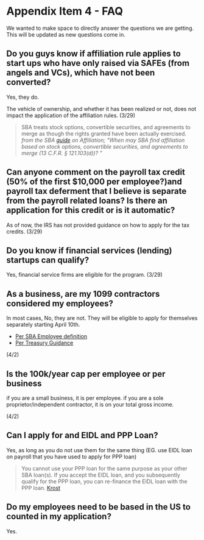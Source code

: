 # Appendix Item 4 - FAQ

We wanted to make space to directly answer the questions we are getting. This will be updated as new questions come in.

## Do you guys know if affiliation rule applies to start ups who have only raised via SAFEs (from angels and VCs), which have not been converted?

Yes, they do.

The vehicle of ownership, and whether it has been realized or not, does not impact the application of the affiliation rules. (3/29)

> SBA treats stock options, convertible securities, and agreements to merge as though the rights granted have been actually exercised.
_from the SBA [guide](https://www.sba.gov/sites/default/files/2018-09/2018-07-13%20AFFILIATION%20GUIDE_Updated%20%281%29.pdf) on Affiliation; "When may SBA find affiliation based on stock options, convertible securities, and agreements to merge (13 C.F.R. § 121.103(d))? "_

## Can anyone comment on the payroll tax credit (50% of the first $10,000 per employee?)and payroll tax deferment that I believe is separate from the payroll related loans? Is there an application for this credit or is it automatic?

As of now, the IRS has not provided guidance on how to apply for the tax credits. (3/29)

## Do you know if financial services (lending) startups can qualify?

Yes, financial service firms are eligible for the program. (3/29)


## As a business, are my 1099 contractors considered my employees?

In most cases, No, they are not. They will be eligible to apply for themselves separately starting April 10th. 
- [Per SBA Employee definition](https://www.sba.gov/sites/default/files/files/SizePolicyStatementNo1.pdf)
- [Per Treasury Guidance](https://home.treasury.gov/system/files/136/PPP--Fact-Sheet.pdf)

(4/2)

## Is the 100k/year cap per employee or per business

if you are a small business, it is per employee.
if you are a sole proprietor/independent contractor, it is on your total gross income. 

(4/2)

## Can I apply for and EIDL and PPP Loan?

Yes, as long as you do not use them for the same thing (EG. use EIDL loan on payroll that you have used to apply for PPP loan)
> You cannot use your PPP loan for the same purpose as your other SBA loan(s). If you accept the EIDL loan, and you subsequently qualify for the PPP loan, you can re-finance the EIDL loan with the PPP loan.
[Krost](https://www.krostcpas.com/news/the-economic-injury-disaster-loan-eidl-program-vs-the-paycheck-protection-program-ppp)

## Do my employees need to be based in the US to counted in my application?

Yes. 